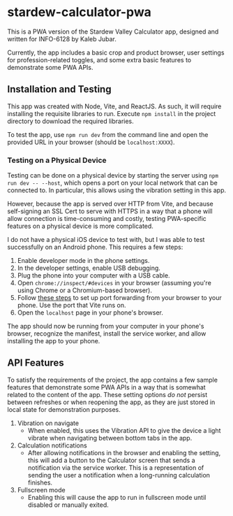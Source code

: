 # stardew-calculator-pwa
This is a PWA version of the Stardew Valley Calculator app, designed and written for INFO-6128 by Kaleb Jubar.

Currently, the app includes a basic crop and product browser, user settings for profession-related toggles, and some extra basic features to demonstrate some PWA APIs.

## Installation and Testing
This app was created with Node, Vite, and ReactJS. As such, it will require installing the requisite libraries to run. Execute `npm install` in the project directory to download the required libraries.

To test the app, use `npm run dev` from the command line and open the provided URL in your browser (should be `localhost:XXXX`).

### Testing on a Physical Device
Testing can be done on a physical device by starting the server using `npm run dev -- --host`, which opens a port on your local network that can be connected to. In particular, this allows using the vibration setting in this app.

However, because the app is served over HTTP from Vite, and because self-signing an SSL Cert to serve with HTTPS in a way that a phone will allow connection is time-consuming and costly, testing PWA-specific features on a physical device is more complicated.

I do not have a physical iOS device to test with, but I was able to test successfully on an Android phone. This requires a few steps:
1. Enable developer mode in the phone settings.
2. In the developer settings, enable USB debugging.
3. Plug the phone into your computer with a USB cable.
4. Open `chrome://inspect/#devices` in your browser (assuming you're using Chrome or a Chromium-based browser).
5. Follow [these steps](https://developer.chrome.com/docs/devtools/remote-debugging/local-server#usb-port-forwarding) to set up port forwarding from your browser to your phone. Use the port that Vite runs on.
6. Open the `localhost` page in your phone's browser.

The app should now be running from your computer in your phone's browser, recognize the manifest, install the service worker, and allow installing the app to your phone.

## API Features
To satisfy the requirements of the project, the app contains a few sample features that demonstrate some PWA APIs in a way that is somewhat related to the content of the app. These setting options *do not* persist between refreshes or when reopening the app, as they are just stored in local state for demonstration purposes.

1. Vibration on navigate
    - When enabled, this uses the Vibration API to give the device a light vibrate when navigating between bottom tabs in the app.
2. Calculation notifications
    - After allowing notifications in the browser and enabling the setting, this will add a button to the Calculator screen that sends a notification via the service worker. This is a representation of sending the user a notification when a long-running calculation finishes.
3. Fullscreen mode
    - Enabling this will cause the app to run in fullscreen mode until disabled or manually exited.
